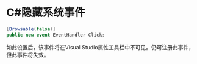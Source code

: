 # C#隐藏系统事件

```c#
[Browsable(false)]
public new event EventHandler Click;
```

如此设置后，该事件将在Visual Studio属性工具栏中不可见。仍可注册此事件，但此事件将失效。